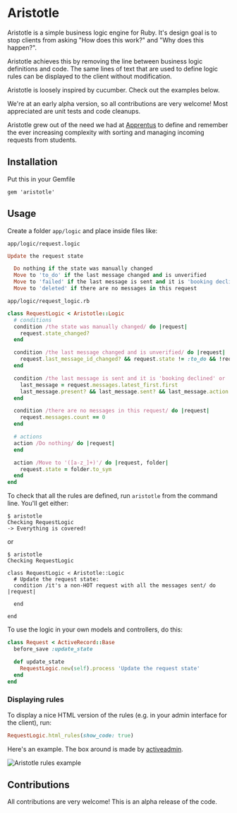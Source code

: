# Aristotle

Aristotle is a simple business logic engine for Ruby. It's design goal is to stop clients from asking
"How does this work?" and "Why does this happen?".

Aristotle achieves this by removing the line between business logic definitions and code. The same
lines of text that are used to define logic rules can be displayed to the client without modification.

Aristotle is loosely inspired by cucumber. Check out the examples below.

We're at an early alpha version, so all contributions are very welcome! Most appreciated are unit tests and code cleanups.

Aristotle grew out of the need we had at [Apprentus](https://www.apprentus.com/) to define and remember the ever increasing
complexity with sorting and managing incoming requests from students.

## Installation

Put this in your Gemfile

    gem 'aristotle'

## Usage

Create a folder `app/logic` and place inside files like:

`app/logic/request.logic`

```ruby
Update the request state

  Do nothing if the state was manually changed
  Move to 'to_do' if the last message changed and is unverified
  Move to 'failed' if the last message is sent and it is 'booking declined' or 'booking expired'
  Move to 'deleted' if there are no messages in this request
```

`app/logic/request_logic.rb`

```ruby
class RequestLogic < Aristotle::Logic
  # conditions
  condition /the state was manually changed/ do |request|
    request.state_changed?
  end

  condition /the last message changed and is unverified/ do |request|
    request.last_message_id_changed? && request.state != :to_do && !request.last_message.try(:sent?)
  end

  condition /the last message is sent and it is 'booking declined' or 'booking expired'/ do |request|
    last_message = request.messages.latest_first.first
    last_message.present? && last_message.sent? && last_message.action.in?(:decline, :expire)
  end

  condition /there are no messages in this request/ do |request|
    request.messages.count == 0
  end

  # actions
  action /Do nothing/ do |request|
  end

  action /Move to '([a-z_]+)'/ do |request, folder|
    request.state = folder.to_sym
  end
end
```

To check that all the rules are defined, run `aristotle` from the command line. You'll get either:

```
$ aristotle
Checking RequestLogic
-> Everything is covered!
```

or

```
$ aristotle
Checking RequestLogic

class RequestLogic < Aristotle::Logic
  # Update the request state:
  condition /it's a non-HOT request with all the messages sent/ do |request|

  end

end
```

To use the logic in your own models and controllers, do this:

```ruby
class Request < ActiveRecord::Base
  before_save :update_state

  def update_state
    RequestLogic.new(self).process 'Update the request state'
  end
end
```

### Displaying rules

To display a nice HTML version of the rules (e.g. in your admin interface for the client), run:

```ruby
RequestLogic.html_rules(show_code: true)
```

Here's an example. The box around is made by [activeadmin](http://activeadmin.info/).

![Aristotle rules example](http://mariusandra.com/files/aristotle/aristotle-rules-3.png)

## Contributions

All contributions are very welcome! This is an alpha release of the code.
